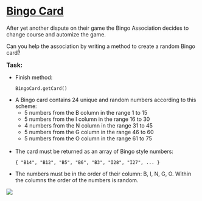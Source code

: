 # [Bingo Card](https://www.codewars.com/kata/bingo-card "https://www.codewars.com/kata/566d5e2e57d8fae53c00000c")

After yet another dispute on their game the Bingo Association decides to change course and automize
the game.

Can you help the association by writing a method to create a random Bingo card?

<b style='font-size:16px'>Task:</b>

<ul>

<li>Finish method:</li>

```
BingoCard.getCard()
```

<li>A Bingo card contains 24 unique and random numbers according to this scheme:
<ul>
<li>5 numbers from the B column in the range 1 to 15</li>
<li>5 numbers from the I column in the range 16 to 30</li>
<li>4 numbers from the N column in the range 31 to 45</li>
<li>5 numbers from the G column in the range 46 to 60</li>
<li>5 numbers from the O column in the range 61 to 75</li>
</ul>
</li>
<br>

<li>The card must be returned as an array of Bingo style numbers: </li>

```
{ "B14", "B12", "B5", "B6", "B3", "I28", "I27", ... }
```

<li>The numbers must be in the order of their column: B, I, N, G, O. Within the columns the order of the numbers is random. 

</ul>

![](https://myfreebingocards.com/numbers/1-75/printable-bingo-card-generator/link_img.png)